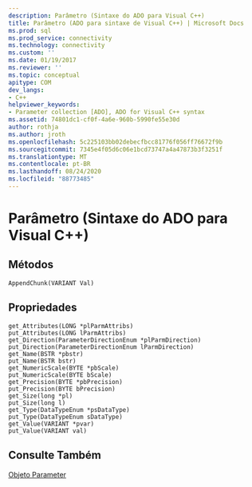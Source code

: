 ```yaml
---
description: Parâmetro (Sintaxe do ADO para Visual C++)
title: Parâmetro (ADO para sintaxe de Visual C++) | Microsoft Docs
ms.prod: sql
ms.prod_service: connectivity
ms.technology: connectivity
ms.custom: ''
ms.date: 01/19/2017
ms.reviewer: ''
ms.topic: conceptual
apitype: COM
dev_langs:
- C++
helpviewer_keywords:
- Parameter collection [ADO], ADO for Visual C++ syntax
ms.assetid: 74801dc1-cf0f-4a6e-960b-5990fe55e30d
author: rothja
ms.author: jroth
ms.openlocfilehash: 5c225103bb02debecfbcc81776f056ff76672f9b
ms.sourcegitcommit: 7345e4f05d6c06e1bcd73747a4a47873b3f3251f
ms.translationtype: MT
ms.contentlocale: pt-BR
ms.lasthandoff: 08/24/2020
ms.locfileid: "88773485"
---
```

# <a name="parameter-ado-for-visual-c-syntax"></a>Parâmetro (Sintaxe do ADO para Visual C++)
## <a name="methods"></a>Métodos  
  
```  
AppendChunk(VARIANT Val)  
```  
  
## <a name="properties"></a>Propriedades  
  
```  
get_Attributes(LONG *plParmAttribs)  
put_Attributes(LONG lParmAttribs)  
get_Direction(ParameterDirectionEnum *plParmDirection)  
put_Direction(ParameterDirectionEnum lParmDirection)  
get_Name(BSTR *pbstr)  
put_Name(BSTR bstr)  
get_NumericScale(BYTE *pbScale)  
put_NumericScale(BYTE bScale)  
get_Precision(BYTE *pbPrecision)  
put_Precision(BYTE bPrecision)  
get_Size(long *pl)  
put_Size(long l)  
get_Type(DataTypeEnum *psDataType)  
put_Type(DataTypeEnum sDataType)  
get_Value(VARIANT *pvar)  
put_Value(VARIANT val)  
```  
  
## <a name="see-also"></a>Consulte Também  
 [Objeto Parameter](./parameter-object.md)